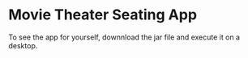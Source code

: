 # Movie Theater Seating App

To see the app for yourself, downnload the jar file and execute it on a desktop.
